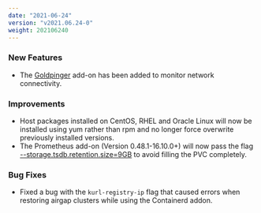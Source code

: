 ```yaml
---
date: "2021-06-24"
version: "v2021.06.24-0"
weight: 202106240
---
```


### <span class="label label-green">New Features</span>
- The [Goldpinger](/docs/add-ons/goldpinger) add-on has been added to monitor network connectivity.

### <span class="label label-blue">Improvements</span>
- Host packages installed on CentOS, RHEL and Oracle Linux will now be installed using yum rather than rpm and no longer force overwrite previously installed versions.
- The Prometheus add-on (Version 0.48.1-16.10.0+) will now pass the flag [--storage.tsdb.retention.size=9GB](https://prometheus.io/docs/prometheus/latest/storage/#operational-aspects) to avoid filling the PVC completely.

### <span class="label label-orange">Bug Fixes</span>
- Fixed a bug with the `kurl-registry-ip` flag that caused errors when restoring airgap clusters while using the Containerd addon.
